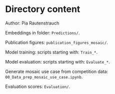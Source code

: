 # Directory content
Author: Pia Rautenstrauch

Embeddings in folder: ```Predictions/```.

Publication figures: ```publication_figures_mosaic/```.

Model training: scripts starting with: ```Train_*```.

Model evaluation: scripts starting with: ```Evaluate_*```.

Generate mosaic use case from competition data: ```00_Data_prep_mosaic_use_case.ipynb```.

Evaluation scores: ```Evaluation/```.
